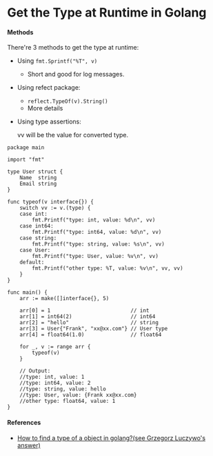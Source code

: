 # Get the Type at Runtime in Golang

#### Methods
There're 3 methods to get the type at runtime:  

* Using `fmt.Sprintf("%T", v)`  
  * Short and good for log messages.

* Using refect package:  
  * `reflect.TypeOf(v).String()`  
  * More details

* Using type assertions:

  vv will be the value for converted type.

```
package main

import "fmt"

type User struct {
	Name  string
	Email string
}

func typeof(v interface{}) {
	switch vv := v.(type) {
	case int:
		fmt.Printf("type: int, value: %d\n", vv)
	case int64:
		fmt.Printf("type: int64, value: %d\n", vv)
	case string:
		fmt.Printf("type: string, value: %s\n", vv)
	case User:
		fmt.Printf("type: User, value: %v\n", vv)
	default:
		fmt.Printf("other type: %T, value: %v\n", vv, vv)
	}
}

func main() {
	arr := make([]interface{}, 5)

	arr[0] = 1                          // int
	arr[1] = int64(2)                   // int64
	arr[2] = "hello"                    // string
	arr[3] = User{"Frank", "xx@xx.com"} // User type
	arr[4] = float64(1.0)               // float64

	for _, v := range arr {
		typeof(v)
	}

	// Output:
	//type: int, value: 1
	//type: int64, value: 2
	//type: string, value: hello
	//type: User, value: {Frank xx@xx.com}
	//other type: float64, value: 1
}

```
#### References
* [How to find a type of a object in golang?(see Grzegorz Luczywo's answer)](http://stackoverflow.com/questions/20170275/how-to-find-a-type-of-a-object-in-golang)
